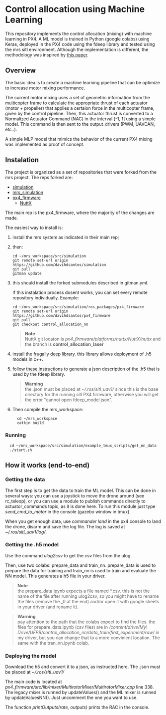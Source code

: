 # Control allocation using Machine Learning

This repository implements the control allocation (mixing) with machine learning in PX4. A ML model is trained in Python (google colabs) using Keras, deployed in the PX4 code using the fdeep library and tested using the mrs sitl environment. Although the implementation is different, the methodology was inspired by [this paper](https://ieeexplore.ieee.org/document/9536649).

## Overview

The basic idea is to create a machine learning pipeline that can be optimize to increase motor mixing performance. 

The current motor mixing uses a set of geometric information from the multicopter frame to calculate the appropriate thrust of each actuator (motor + propeller) that applies a certaion force in the multicopter frame, given by the control pipeline. Then, this actuator thrust is converted to a Normalized Actuator Command (NAC) in the interval [-1, 1] using a simple model. This command is then sent to the output_drivers (PWM, UAVCAN, etc..).

A simple MLP model that mimics the behavior of the current PX4 mixing was implemented as proof of concept.

## Instalation

The project is organized as a set of repositories that were forked from the mrs project. The reps forked are: 

- [simulation](https://github.com/davihdsantos/simulation)
- [mrs_simulation](https://github.com/davihdsantos/mrs_simulation)
- [px4_firmware](https://github.com/davihdsantos/px4_firmware/tree/control_allocation_nn)
    - [NuttX](https://github.com/davihdsantos/NuttX/tree/control_allocator_laser)

The main rep is the px4_firmware, where the majority of the changes are made.

The easiest way to install is:

1) install the mrs system as indicated in their main rep;
2) then:

    ```console
    cd ~/mrs_workspace/src/simulation
    git remote set-url origin https://github.com/davihdsantos/simulation
    git pull
    gitman update
    ```
3) this should install the forked submodules described in gitman.yml.

    If this instalation process dosent works, you can set every remote repository individually. Example:

    ```console
    cd ~/mrs_workspace/src/simulation/ros_packages/px4_firmware
    git remote set-url origin https://github.com/davihdsantos/px4_firmware
    git pull
    git checkout control_allocation_nn
    ```
    > **Note** <br>
    > NuttX git locaton is *px4_firmware/platforms/nuttx/NuttX/nuttx* and the branch is **control_allocation_laser**

4) install the [frugally deep library](https://github.com/Dobiasd/frugally-deep#requirements-and-installation). this library allows deployment of .h5 models in c++.

5) follow [these instructions](https://github.com/davihdsantos/px4_firmware/blob/control_allocation_nn/src/examples/nn_example/README.md) to generate a json description of the .h5 that is used by the fdeep library.

    > **Warning** <br>
    > the .json must be placed at *~/.ros/sitl_uav1/* since this is the base directory for the running sitl PX4 firmware, otherwise you will get the error "cannot open fdeep_model.json".

6) Then compile the mrs_workspace:

    ```console
      cd ~/mrs_workspace
      catkin build
    ```

### Running

```console
  cd ~/mrs_workspace/src/simulation/example_tmux_scripts/get_nn_data
  ./start.sh
```

## How it works (end-to-end)

### Getting the data

The first step is to get the data to train the ML model. This can be done in several ways: you can use a joystick to move the drone around (see rc_teleop), or you can use a module to publish commands directly to actuator_commands topic, as it is done here. To run this module just type *send_cmd_to_motor* in the console (gazebo window in tmux). 

When you get enough data, use *commander land* in the px4 console to land the drone, disarm and save the log file. The log is saved at *~/.ros/sitl_uav1/log/*. 

### Getting the .h5 model

Use the command *ulog2csv* to get the csv files from the ulog. 

Then, use two colabs: prepare_data and train_nn. prepare_data is used to prepare the data for training and train_nn is used to train and evaluate the NN model. This generates a h5 file in your driver.

> **Note** <br>
> the prepare_data.ipynb expects a file named *.csv. this is not the name of the file after running ulog2csv, so you might have to rename the files (remove the _0 at the end) and/or open it with google sheets in your driver (and rename it).

> **Warning** <br>
> pay attention to the path that the colabs expect to find the files. the files for prepare_data.ipynb (csv files) are in */content/drive/My\ Drive/UFPB/control_allocation_nn/data_train/first_experiment/raw/* in my driver, but you can change that to a more convinient location. The same with the tran_nn.ipynb colab.

### Deploying the model

Download the h5 and convert it to a json, as instructed here. The .json must be placed at *~/.ros/sitl_uav1/*

The main code is located at *px4_firmware/src/lib/mixer/MultirotorMixer/MultirotorMixer.cpp* line 338. The legacy mixer is runned by updateValues() and the ML mixer is runned by updateValuesNN(). Just uncomment the one you want to use.

The function *printOutputs(rate, outputs)* prints the RAC in the console.
